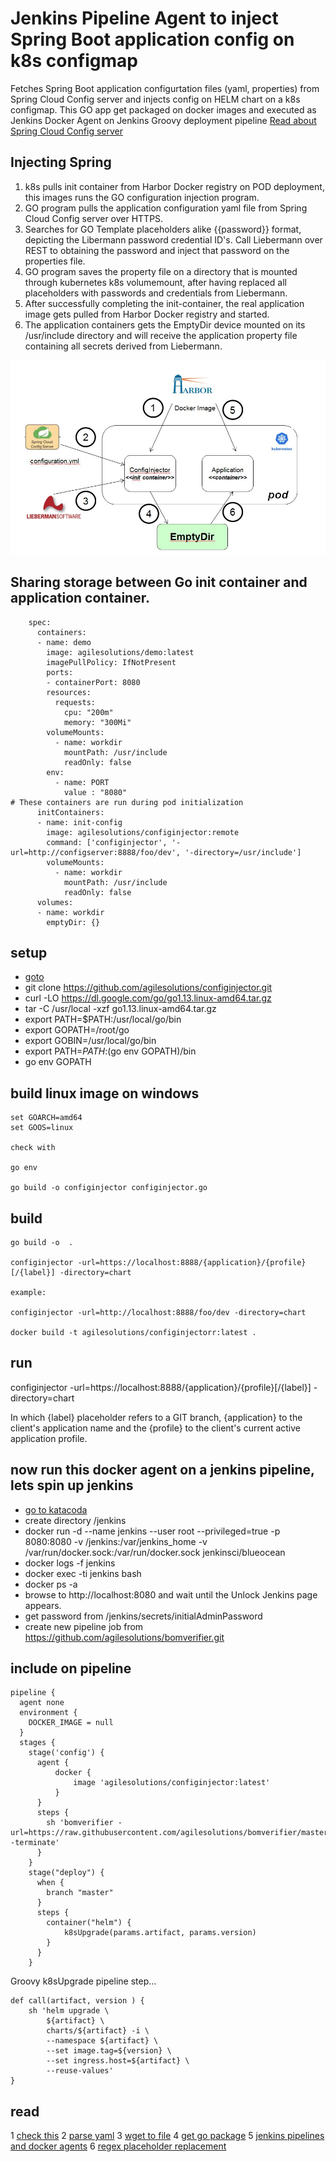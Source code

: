 # Jenkins Pipeline Agent to inject Spring Boot application config on k8s configmap
Fetches Spring Boot application configurtation files (yaml, properties) from Spring Cloud Config server and injects config on HELM chart on a k8s configmap. This GO app get packaged on docker images and executed as Jenkins Docker Agent on Jenkins Groovy deployment pipeline
[Read about Spring Cloud Config server](https://o7planning.org/en/11727/understanding-spring-cloud-config-client-with-example)

## Injecting Spring

1. k8s pulls init container from Harbor Docker registry on POD deployment, this images runs the GO configuration injection program.
2. GO program pulls the application configuration yaml file from Spring Cloud Config server over HTTPS.
3. Searches for GO Template placeholders alike {{password}} format, depicting the Libermann password credential ID's. Call Liebermann over REST to obtaining the password and inject that password on the properties file.
4. GO program saves the property file on a directory that is mounted through kubernetes k8s volumemount, after having replaced all placeholders with passwords and credentials from Liebermann.
5. After successfully completing the init-container, the real application image gets pulled from Harbor Docker registry and started.
6. The application containers gets the EmptyDir device mounted on its /usr/include directory and will receive the application property file containing all secrets derived from Liebermann.

![Jenkins kubernetes pipelines](pipeline.JPG)

## Sharing storage between Go init container and application container.
```
    spec:
      containers:
      - name: demo
        image: agilesolutions/demo:latest
        imagePullPolicy: IfNotPresent
        ports:
        - containerPort: 8080
        resources:
          requests:
            cpu: "200m"
            memory: "300Mi"
        volumeMounts:
          - name: workdir
            mountPath: /usr/include
            readOnly: false
        env:
          - name: PORT
            value : "8080"
# These containers are run during pod initialization
      initContainers:
      - name: init-config
        image: agilesolutions/configinjector:remote
        command: ['configinjector', '-url=http://configserver:8888/foo/dev', '-directory=/usr/include']
        volumeMounts:
          - name: workdir
            mountPath: /usr/include
            readOnly: false
      volumes:
      - name: workdir
        emptyDir: {}
```

## setup

* [goto](https://www.katacoda.com/courses/docker/deploying-first-container)
* git clone https://github.com/agilesolutions/configinjector.git
* curl -LO https://dl.google.com/go/go1.13.linux-amd64.tar.gz
* tar -C /usr/local -xzf go1.13.linux-amd64.tar.gz
* export PATH=$PATH:/usr/local/go/bin	
* export GOPATH=/root/go
* export GOBIN=/usr/local/go/bin
* export PATH=$PATH:$(go env GOPATH)/bin
* go env GOPATH

## build linux image on windows

```
set GOARCH=amd64
set GOOS=linux

check with 

go env

go build -o configinjector configinjector.go
```
## build

```
go build -o  .

configinjector -url=https://localhost:8888/{application}/{profile}[/{label}] -directory=chart

example:

configinjector -url=http://localhost:8888/foo/dev -directory=chart

docker build -t agilesolutions/configinjectorr:latest .
```

## run
configinjector -url=https://localhost:8888/{application}/{profile}[/{label}] -directory=chart

In which {label} placeholder refers to a GIT branch, {application} to the client's application name and the {profile} to the client's current active application profile.

## now run this docker agent on a jenkins pipeline, lets spin up jenkins

* [go to katacoda](https://www.katacoda.com/courses/kubernetes/helm-package-manager)
* create directory /jenkins
* docker run -d --name jenkins --user root --privileged=true -p 8080:8080 -v /jenkins:/var/jenkins_home -v /var/run/docker.sock:/var/run/docker.sock jenkinsci/blueocean
* docker logs -f jenkins
* docker exec -ti jenkins bash
* docker ps -a
* browse to http://localhost:8080 and wait until the Unlock Jenkins page appears.
* get password from /jenkins/secrets/initialAdminPassword
* create new pipeline job from https://github.com/agilesolutions/bomverifier.git

## include on pipeline

```
pipeline {
  agent none
  environment {
    DOCKER_IMAGE = null
  }
  stages {
    stage('config') {
      agent {
          docker {
              image 'agilesolutions/configinjector:latest'
          }
      }
      steps {
        sh 'bomverifier -url=https://raw.githubusercontent.com/agilesolutions/bomverifier/master/bom.txt -terminate'
      }
    }
    stage("deploy") {
      when {
        branch "master"
      }
      steps {
        container("helm") {
			k8sUpgrade(params.artifact, params.version)
        }
      }
    }
```
Groovy k8sUpgrade pipeline step...

```
def call(artifact, version ) {
    sh 'helm upgrade \
        ${artifact} \
        charts/${artifact} -i \
        --namespace ${artifact} \
        --set image.tag=${version} \
        --set ingress.host=${artifact} \
        --reuse-values'
}
```

## read

1 [check this](https://www.callicoder.com/docker-golang-image-container-example/)
2 [parse yaml](https://stackoverflow.com/questions/28682439/go-parse-yaml-file/28683173)
3 [wget to file](https://stackoverflow.com/questions/11692860/how-can-i-efficiently-download-a-large-file-using-go)
4 [get go package](https://gopkg.in/yaml.v2)
5 [jenkins pipelines and docker agents](https://jenkins.io/doc/book/pipeline/docker/)
6 [regex placeholder replacement](https://github.com/shapeshed/golang-book-examples/blob/master/hour22/example06.go)
